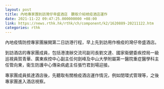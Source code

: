 ```yaml
---
layout: post
title: 內地專家團到訪灣仔帝盛酒店　聽取介紹檢疫酒店運作
date: 2021-11-22 09:47:25.000000000 +08:00
link: https://news.rthk.hk/rthk/ch/component/k2/1620889-20211122.htm
categories: rthk
---
```


內地疫情防控專家團展開第二日訪港行程，早上先到訪用作檢疫的灣仔帝盛酒店。

到訪酒店的專家團成員，包括港澳辦交流司副司長劉文達、國家衞健委疾控局一級巡視員賀青華、廣東疾控中心副主任何劍峰及中山大學附屬第一醫院重症醫學科主任管向東，衞生防護中心傳染病處主任張竹君到場迎接。

專家團成員抵達酒店後，先聽取有關檢疫酒店運作情況，例如閉環式管理等，之後專家團進入酒店視察。
